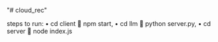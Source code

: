 "# cloud_rec" 

steps to run:
•	cd client  npm start,
•	cd llm  python server.py,
•	cd server  node index.js

